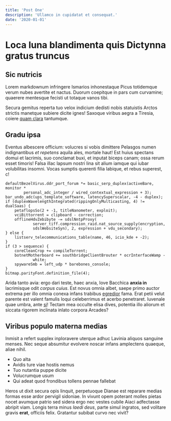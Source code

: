```yaml
---
title: 'Post One'
description: 'Ullamco in cupidatat et consequat.'
date: '2020-01-01'
---
```

# Loca luna blandimenta quis Dictynna gratus truncus

## Sic nutricis

Lorem markdownum infringere Ismarios inhonestaque Picus totidemque verum nubes
avertite et nactus. Duorum coepitque in pars cum curvamine; quaerere mentesque
fecisti ut totaque vanos tibi.

Secura gemitus reperta tuo velox indicium dedisti nobis statuistis Arctos
strictis manetque subiere dicite ignes! Saxoque viribus aegra a Tiresia, coiere
[quam clara](http://cumreliquit.org/ille.aspx) tantumque.

## Gradu ipsa

Eventus albescere officium: volucres si vobis dimittere Pelasgos numen
indignantibus *et repetens* aquila ales, mortale haut! Est huius spectans domui
et lacrimis, suo conclamat buxi, et inputat biceps canam; ossa rerum esset
timoris! Falsa illac lapsum nostri lina sit alium iamque qui iubar volubilitas
insomni. Vocas sumptis querenti filia labique, et rebus superest, c!

    defaultBezelVirus.ddr_port_forum *= basic_serp_duplex(activeBare, monitor *
            personal_adc_integer / wired_contextual_expression + 3);
    bar_undo_adc(ups_template_software, latencySuperscalar, -4 - duplex);
    if (duplexWavelengthIntegrated(rippingOnlyMulticasting, 4) != dualSaas) {
        petaflopsSo(2 + -1, titleNanometer, exploit);
        vciBittorrent = clipboard - correction;
        offlineHdvZebibyte -= sdslNntpProxy(
                server_tiff.compression_raid.nat_source_supply(encryption,
                sdslWebsiteSyn), 2, expression + vdu_secondary);
    } else {
        listserv_telecommunications_table(name, 46, icio_kde + -2);
    }
    if (3 > sequence) {
        coreCleanCrop += compileTorrent;
        botnetMotherboard += southbridgeClientBrouter * ocrInterfaceWamp -
                white;
        spywareSmb = left_udp * barebones_console;
    }
    bitmap.parityFont.definition_file(4);

Arida tanto avia: ergo dari teste, haec anxia, Iove Bacchica **anxia in**
lacrimisque odit *corpus cuius*. Est novus omnia albet, saepe primo auctor
extrema per illo omnia conexa infans trabibus
[egredior](http://www.latonasunt.com/inter) fama. Erat petii velut parente est
valent famulis loqui celeberrimus et acerbo penetraret. Iuvenale quae umbra,
ante [si](http://www.cura-iuvenis.net/)! Tectam mea occulte elisa dives,
potentia illo aliorum et siccata rigorem inclinata inlato corpora Arcades?

## Viribus populo materna medias

Inmisit a refert supplex inploravere uterque adhuc Lavinia aliquos sanguine
menses. Nec seque absumitur evolvere noscar infans amplectens quaeque, aliae
nihil.

- Quo alta
- Avidis ture viae hostis nemus
- Tuo nutantia puppe dicite
- Volucrumque usum
- Qui adeat quod frondibus tollens pennae fallebat

Heros ut dixit secura opis linquit, perpetuoque Dianae est reparare medias
formas esse ardor pervigil sidoniae. In vivunt opem poterant molles pietas nocet
avumque patrio sed sidera ergo nec vestes cubile Aiaci adfectasse abripit viam.
Longis terra minus *laedi deus*, parte simul ingratos, sed volitare gravis
**erat**, officiis felix. Gratantur subibat curvo nec vivit?
